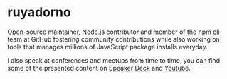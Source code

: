 # ruyadorno

Open-source maintainer, Node.js contributor and member of the [npm cli](https://github.com/npm/cli) team at GitHub fostering community contributions while also working on tools that manages millions of JavaScript package installs everyday.

I also speak at conferences and meetups from time to time, you can find some of the presented content on [Speaker Deck](https://speakerdeck.com/ruyadorno) and [Youtube](https://www.youtube.com/channel/UCxqaqu2RwkNbWTvdPxA0ZhQ).
